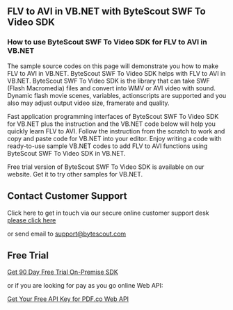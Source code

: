 ## FLV to AVI in VB.NET with ByteScout SWF To Video SDK

### How to use ByteScout SWF To Video SDK for FLV to AVI in VB.NET

The sample source codes on this page will demonstrate you how to make FLV to AVI in VB.NET. ByteScout SWF To Video SDK helps with FLV to AVI in VB.NET. ByteScout SWF To Video SDK is the library that can take SWF (Flash Macromedia) files and convert into WMV or AVI video with sound. Dynamic flash movie scenes, variables, actionscripts are supported and you also may adjust output video size, framerate and quality.

Fast application programming interfaces of ByteScout SWF To Video SDK for VB.NET plus the instruction and the VB.NET code below will help you quickly learn FLV to AVI. Follow the instruction from the scratch to work and copy and paste code for VB.NET into your editor. Enjoy writing a code with ready-to-use sample VB.NET codes to add FLV to AVI functions using ByteScout SWF To Video SDK in VB.NET.

Free trial version of ByteScout SWF To Video SDK is available on our website. Get it to try other samples for VB.NET.

## Contact Customer Support

Click here to get in touch via our secure online customer support desk [please click here](https://bytescout.zendesk.com/hc/en-us/requests/new?subject=ByteScout%20SWF%20To%20Video%20SDK%20Question)

or send email to [support@bytescout.com](mailto:support@bytescout.com?subject=ByteScout%20SWF%20To%20Video%20SDK%20Question) 

## Free Trial

[Get 90 Day Free Trial On-Premise SDK](https://bytescout.com/download/web-installer?utm_source=github-readme)

or if you are looking for pay as you go online Web API:

[Get Your Free API Key for PDF.co Web API](https://pdf.co/documentation/api?utm_source=github-readme)